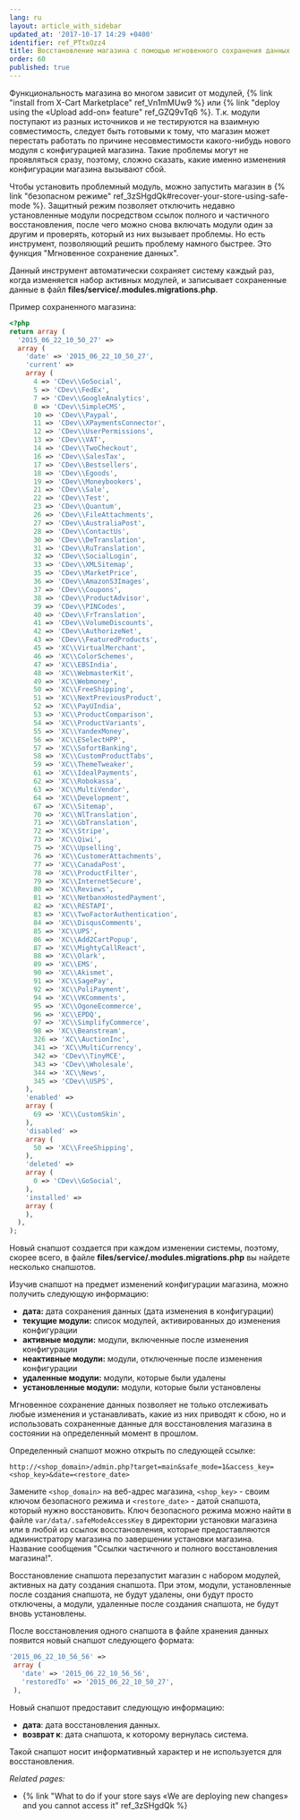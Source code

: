 ```yaml
---
lang: ru
layout: article_with_sidebar
updated_at: '2017-10-17 14:29 +0400'
identifier: ref_PTtxOzz4
title: Восстановление магазина с помощью мгновенного сохранения данных
order: 60
published: true
---
```



Функциональность магазина во многом зависит от модулей, {% link "install from X-Cart Marketplace" ref_Vn1mMUw9 %} или {% link "deploy using the «Upload add-on» feature" ref_GZQ9vTq6 %}. Т.к. модули поступают из разных источников и не тестируются на взаимную совместимость, следует быть готовыми к тому, что магазин может перестать работать по причине несовместимости какого-нибудь нового модуля с конфигурацией магазина. Такие проблемы могут не проявляться сразу, поэтому, сложно сказать, какие именно изменения конфигурации магазина вызывают сбой.

Чтобы установить проблемный модуль, можно запустить магазин в {% link "безопасном режиме" ref_3zSHgdQk#recover-your-store-using-safe-mode %}. Защитный режим позволяет отключить недавно установленные модули посредством ссылок полного и частичного восстановления, после чего можно снова включать модули один за другим и проверять, который из них вызывает проблемы. Но есть инструмент, позволяющий решить проблему намного быстрее. Это функция "Мгновенное сохранение данных".

Данный инструмент автоматически сохраняет систему каждый раз, когда изменяется набор активных модулей, и записывает сохраненные данные в файл **files/service/.modules.migrations.php**.

Пример сохраненного магазина:


```php
<?php
return array (
  '2015_06_22_10_50_27' => 
  array (
    'date' => '2015_06_22_10_50_27',
    'current' => 
    array (
      4 => 'CDev\\GoSocial',
      5 => 'CDev\\FedEx',
      7 => 'CDev\\GoogleAnalytics',
      8 => 'CDev\\SimpleCMS',
      10 => 'CDev\\Paypal',
      11 => 'CDev\\XPaymentsConnector',
      12 => 'CDev\\UserPermissions',
      13 => 'CDev\\VAT',
      14 => 'CDev\\TwoCheckout',
      16 => 'CDev\\SalesTax',
      17 => 'CDev\\Bestsellers',
      18 => 'CDev\\Egoods',
      19 => 'CDev\\Moneybookers',
      21 => 'CDev\\Sale',
      22 => 'CDev\\Test',
      23 => 'CDev\\Quantum',
      26 => 'CDev\\FileAttachments',
      27 => 'CDev\\AustraliaPost',
      28 => 'CDev\\ContactUs',
      30 => 'CDev\\DeTranslation',
      31 => 'CDev\\RuTranslation',
      32 => 'CDev\\SocialLogin',
      33 => 'CDev\\XMLSitemap',
      35 => 'CDev\\MarketPrice',
      36 => 'CDev\\AmazonS3Images',
      37 => 'CDev\\Coupons',
      38 => 'CDev\\ProductAdvisor',
      39 => 'CDev\\PINCodes',
      40 => 'CDev\\FrTranslation',
      41 => 'CDev\\VolumeDiscounts',
      42 => 'CDev\\AuthorizeNet',
      43 => 'CDev\\FeaturedProducts',
      45 => 'XC\\VirtualMerchant',
      46 => 'XC\\ColorSchemes',
      47 => 'XC\\EBSIndia',
      48 => 'XC\\WebmasterKit',
      49 => 'XC\\Webmoney',
      50 => 'XC\\FreeShipping',
      51 => 'XC\\NextPreviousProduct',
      52 => 'XC\\PayUIndia',
      53 => 'XC\\ProductComparison',
      54 => 'XC\\ProductVariants',
      55 => 'XC\\YandexMoney',
      56 => 'XC\\ESelectHPP',
      57 => 'XC\\SofortBanking',
      58 => 'XC\\CustomProductTabs',
      59 => 'XC\\ThemeTweaker',
      61 => 'XC\\IdealPayments',
      62 => 'XC\\Robokassa',
      63 => 'XC\\MultiVendor',
      64 => 'XC\\Development',
      67 => 'XC\\Sitemap',
      70 => 'XC\\NlTranslation',
      71 => 'XC\\GbTranslation',
      72 => 'XC\\Stripe',
      73 => 'XC\\Qiwi',
      75 => 'XC\\Upselling',
      76 => 'XC\\CustomerAttachments',
      77 => 'XC\\CanadaPost',
      78 => 'XC\\ProductFilter',
      79 => 'XC\\InternetSecure',
      80 => 'XC\\Reviews',
      81 => 'XC\\NetbanxHostedPayment',
      82 => 'XC\\RESTAPI',
      83 => 'XC\\TwoFactorAuthentication',
      84 => 'XC\\DisqusComments',
      85 => 'XC\\UPS',
      86 => 'XC\\Add2CartPopup',
      87 => 'XC\\MightyCallReact',
      88 => 'XC\\Olark',
      89 => 'XC\\EMS',
      90 => 'XC\\Akismet',
      91 => 'XC\\SagePay',
      92 => 'XC\\PoliPayment',
      94 => 'XC\\VKComments',
      95 => 'XC\\OgoneEcommerce',
      96 => 'XC\\EPDQ',
      97 => 'XC\\SimplifyCommerce',
      98 => 'XC\\Beanstream',
      326 => 'XC\\AuctionInc',
      341 => 'XC\\MultiCurrency',
      342 => 'CDev\\TinyMCE',
      343 => 'CDev\\Wholesale',
      344 => 'XC\\News',
      345 => 'CDev\\USPS',
    ),
    'enabled' => 
    array (
      69 => 'XC\\CustomSkin',
    ),
    'disabled' => 
    array (
      50 => 'XC\\FreeShipping',
    ),
    'deleted' => 
    array (
      0 => 'CDev\\GoSocial',
    ),
    'installed' => 
    array (
    ),
  ),
);
```


Новый снапшот создается при каждом изменении системы, поэтому, скорее всего, в файле **files/service/.modules.migrations.php** вы найдете несколько снапшотов. 

Изучив снапшот на предмет изменений конфигурации магазина, можно получить следующую информацию:

*   **дата:** дата сохранения данных (дата изменения в конфигурации)
*   **текущие модули:** список модулей, активированных до изменения конфигурации
*   **активные модули:** модули, включенные после изменения конфигурации
*   **неактивные модули:** модули, отключенные после изменения конфигурации
*   **удаленные модули:** модули, которые были удалены
*   **установленные модули:** модули, которые были установлены


Мгновенное сохранение данных позволяет не только отслеживать любые изменения и устанавливать, какие из них приводят к сбою, но и использовать сохраненные данные для восстановления магазина в состоянии на определенный момент в прошлом. 

Определенный снапшот можно открыть по следующей ссылке:

`http://<shop_domain>/admin.php?target=main&safe_mode=1&access_key=<shop_key>&date=<restore_date>`

Замените `<shop_domain>` на веб-адрес магазина, `<shop_key>` - своим ключом безопасного режима и `<restore_date>`  - датой снапшота, который нужно восстановить. Ключ безопасного режима можно найти в файле `var/data/.safeModeAccessKey` в директории установки магазина или в любой из ссылок восстановления, которые предоставляются администратору магазина по завершении установки магазина. Название сообщения "Ссылки частичного и полного восстановления магазина!".

Восстановление снапшота перезапустит магазин с набором модулей, активных на дату создания снапшота. При этом, модули, установленные после создания снапшота, не будут удалены, они будут просто отключены, а модули, удаленные после создания снапшота, не будут вновь установлены.  

После восстановления одного снапшота в файле хранения данных появится новый снапшот следующего формата: 

```php
'2015_06_22_10_56_56' => 
 array (
   'date' => '2015_06_22_10_56_56',
   'restoredTo' => '2015_06_22_10_50_27',
 ),
```

Новый снапшот предоставит следующую информацию:

*   **дата**: дата восстановления данных.
*   **возврат к**: дата снапшота, к которому вернулась система.

Такой снапшот носит информативный характер и не используется для восстановления. 

_Related pages:_

*   {% link "What to do if your store says «We are deploying new changes» and you cannot access it" ref_3zSHgdQk %}
